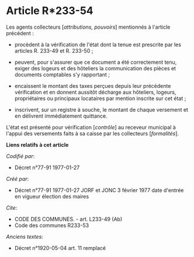 # Article R*233-54

Les agents collecteurs [*attributions, pouvoirs*] mentionnés à l'article précédent :

- procèdent à la vérification de l'état dont la tenue est prescrite par les articles R. 233-49 et R. 233-50 ; 

- peuvent, pour s'assurer que ce document a été correctement tenu, exiger des logeurs et des hôteliers la communication des
pièces et documents comptables s'y rapportant ; 

- encaissent le montant des taxes perçues depuis leur précédente vérification et en donnent aussitôt décharge aux hôteliers,
logeurs, propriétaires ou principaux locataires par mention inscrite sur cet état ; 

- inscrivent, sur un registre à souche, le montant de chaque versement et en délivrent immédiatement quittance. 

L'état est présenté pour vérification [*contrôle*] au receveur municipal à l'appui des versements faits à sa caisse par les
collecteurs [*formalités*].

**Liens relatifs à cet article**

_Codifié par_:

  - Décret n°77-91 1977-01-27

_Créé par_:

  - Décret n°77-91 1977-01-27 JORF et JONC 3 février 1977 date d'entrée en vigueur élection des maires

_Cite_:

  - CODE DES COMMUNES. - art. L233-49 (Ab)
  - Code des communes R233-53

_Anciens textes_:

  - Décret n°1920-05-04 art. 11 remplacé
